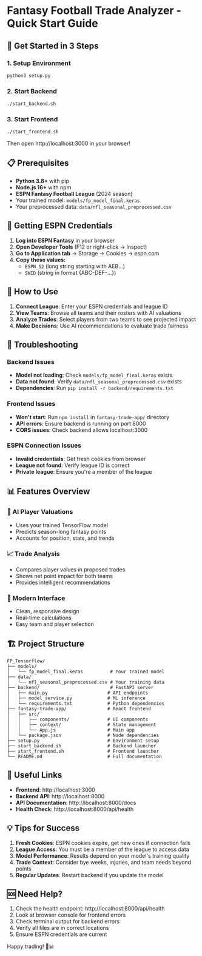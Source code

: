 # Fantasy Football Trade Analyzer - Quick Start Guide

## 🚀 Get Started in 3 Steps

### 1. Setup Environment
```bash
python3 setup.py
```

### 2. Start Backend
```bash
./start_backend.sh
```

### 3. Start Frontend
```bash
./start_frontend.sh
```

Then open http://localhost:3000 in your browser!

## 📋 Prerequisites

- **Python 3.8+** with pip
- **Node.js 16+** with npm
- **ESPN Fantasy Football League** (2024 season)
- Your trained model: `models/fp_model_final.keras`
- Your preprocessed data: `data/nfl_seasonal_preprocessed.csv`

## 🔑 Getting ESPN Credentials

1. **Log into ESPN Fantasy** in your browser
2. **Open Developer Tools** (F12 or right-click → Inspect)
3. **Go to Application tab** → Storage → Cookies → espn.com
4. **Copy these values:**
   - `ESPN_S2` (long string starting with AEB...)
   - `SWID` (string in format {ABC-DEF-...})

## 🎯 How to Use

1. **Connect League**: Enter your ESPN credentials and league ID
2. **View Teams**: Browse all teams and their rosters with AI valuations
3. **Analyze Trades**: Select players from two teams to see projected impact
4. **Make Decisions**: Use AI recommendations to evaluate trade fairness

## 🔧 Troubleshooting

### Backend Issues
- **Model not loading**: Check `models/fp_model_final.keras` exists
- **Data not found**: Verify `data/nfl_seasonal_preprocessed.csv` exists
- **Dependencies**: Run `pip install -r backend/requirements.txt`

### Frontend Issues
- **Won't start**: Run `npm install` in `fantasy-trade-app/` directory
- **API errors**: Ensure backend is running on port 8000
- **CORS issues**: Check backend allows localhost:3000

### ESPN Connection Issues
- **Invalid credentials**: Get fresh cookies from browser
- **League not found**: Verify league ID is correct
- **Private league**: Ensure you're a member of the league

## 📊 Features Overview

### 🤖 AI Player Valuations
- Uses your trained TensorFlow model
- Predicts season-long fantasy points
- Accounts for position, stats, and trends

### 📈 Trade Analysis
- Compares player values in proposed trades
- Shows net point impact for both teams
- Provides intelligent recommendations

### 🎨 Modern Interface
- Clean, responsive design
- Real-time calculations
- Easy team and player selection

## 🏗️ Project Structure

```
FP_Tensorflow/
├── models/
│   └── fp_model_final.keras          # Your trained model
├── data/
│   └── nfl_seasonal_preprocessed.csv # Your training data
├── backend/                          # FastAPI server
│   ├── main.py                      # API endpoints
│   ├── model_service.py             # ML inference
│   └── requirements.txt             # Python dependencies
├── fantasy-trade-app/               # React frontend
│   ├── src/
│   │   ├── components/              # UI components
│   │   ├── context/                 # State management
│   │   └── App.js                   # Main app
│   └── package.json                 # Node dependencies
├── setup.py                         # Environment setup
├── start_backend.sh                 # Backend launcher
├── start_frontend.sh                # Frontend launcher
└── README.md                        # Full documentation
```

## 🔗 Useful Links

- **Frontend**: http://localhost:3000
- **Backend API**: http://localhost:8000
- **API Documentation**: http://localhost:8000/docs
- **Health Check**: http://localhost:8000/api/health

## 💡 Tips for Success

1. **Fresh Cookies**: ESPN cookies expire, get new ones if connection fails
2. **League Access**: You must be a member of the league to access data
3. **Model Performance**: Results depend on your model's training quality
4. **Trade Context**: Consider bye weeks, injuries, and team needs beyond points
5. **Regular Updates**: Restart backend if you update the model

## 🆘 Need Help?

1. Check the health endpoint: http://localhost:8000/api/health
2. Look at browser console for frontend errors
3. Check terminal output for backend errors
4. Verify all files are in correct locations
5. Ensure ESPN credentials are current

Happy trading! 🏈📊

